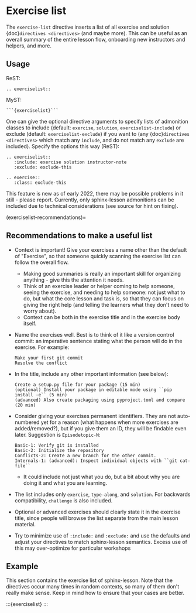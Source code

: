 # Exercise list

The `exercise-list` directive inserts a list of all exercise and
solution {doc}`directives <directives>` (and maybe more).  This can be
useful as an overall summary of the entire lesson flow, onboarding new
instructors and helpers, and more.

## Usage

ReST:

```
.. exerciselist::
```

MyST:

````
```{exerciselist}```
````

One can give the optional directive arguments to specify lists of
admonition classes to include (default: `exercise`, `solution`,
`exerciselist-include`) or exclude (default:
`exerciselist-exclude`) if you want to (any {doc}`directives
<directives>` which match any `include`, and do not match any
`exclude` are included).  Specify the options this way (ReST):

```
.. exerciselist::
   :include: exercise solution instructor-note
   :exclude: exclude-this

.. exercise::
   :class: exclude-this
```

This feature is new as of early 2022, there may be possible problems
in it still - please report.  Currently, only sphinx-lesson
admonitions can be included due to technical considerations (see
source for hint on fixing).

(exerciselist-recommendations)=

## Recommendations to make a useful list

- Context is important!  Give your exercises a name other than the
  default of "Exercise", so that someone quickly scanning the exercise
  list can follow the overall flow.

  - Making good summaries is really an important skill for organizing
    anything - give this the attention it needs.
  - Think of an exercise leader or helper coming to help someone, seeing
    the exercise, and needing to help someone: not just what to do,
    but what the core lesson and task is, so that they can focus on
    giving the right help (and telling the learners what they don't
    need to worry about).
  - Context can be both in the exercise title and in the exercise body
    itself.

- Name the exercises well.  Best is to think of it like a version
  control commit: an imperative sentence stating what the person will
  do in the exercise.  For example:

  ```
  Make your first git commit
  Resolve the conflict
  ```

- In the title, include any other important information (see below):

  ```
  Create a setup.py file for your package (15 min)
  (optional) Install your package in editable mode using ``pip install -e`` (5 min)
  (advanced) Also create packaging using pyproject.toml and compare (20 min)
  ```

- Consider giving your exercises permanent identifiers.  They are not
  auto-numbered yet for a reason (what happens when more exercises are
  added/removed?), but if you give them an ID, they will be findable
  even later.  Suggestion is `Episodetopic-N`:

  ```
  Basic-1: Verify git is installed
  Basic-2: Initialize the repository
  Conflicts-2: Create a new branch for the other commit.
  Internals-1: (advanced): Inspect individual objects with ``git cat-file``
  ```

  - It could include not just what you do, but a bit about why you are
    doing it and what you are learning.

- The list includes only `exercise`, `type-along`, and `solution`.  For
  backwards compatibility, `challenge` is also included.

- Optional or advanced exercises should clearly state it in the
  exercise title, since people will browse the list separate from the
  main lesson material.

- Try to minimize use of `:include:` and `:exclude:` and use the
  defaults and adjust your directives to match sphinx-lesson
  semantics.  Excess use of this may over-optimize for particular
  workshops

## Example

This section contains the exercise list of sphinx-lesson.  Note that
the directives occur many times in random contexts, so many of them
don't really make sense.  Keep in mind how to ensure that your cases
are better.

:::{exerciselist}
:::
